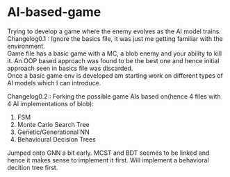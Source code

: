 # AI-based-game
Trying to develop a game where the enemy evolves as the AI model trains.\
Changelog0.1 : Ignore the basics file, it was just me getting familiar with the environment.\
               Game file has a basic game with a MC, a blob enemy and your ability to kill it. An OOP based approach was found to be the                   best one and hence initial approach seen in basics file was discarded.\
Once a basic game env is developed am starting work on different types of AI models which I can introduce.

Changelog0.2 : Forking the possible game AIs based on(hence 4 files with 4 AI implementations of blob):
1. FSM
2. Monte Carlo Search Tree
3. Genetic/Generational NN
4. Behavioural Decision Trees

Jumped onto GNN a bit early. MCST and BDT seemes to be linked and hence it makes sense to implement it first. Will implement a behavioral decition tree first.
